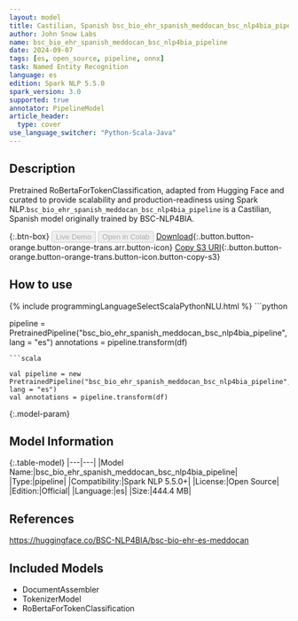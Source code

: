 ```yaml
---
layout: model
title: Castilian, Spanish bsc_bio_ehr_spanish_meddocan_bsc_nlp4bia_pipeline pipeline RoBertaForTokenClassification from BSC-NLP4BIA
author: John Snow Labs
name: bsc_bio_ehr_spanish_meddocan_bsc_nlp4bia_pipeline
date: 2024-09-07
tags: [es, open_source, pipeline, onnx]
task: Named Entity Recognition
language: es
edition: Spark NLP 5.5.0
spark_version: 3.0
supported: true
annotator: PipelineModel
article_header:
  type: cover
use_language_switcher: "Python-Scala-Java"
---
```


## Description

Pretrained RoBertaForTokenClassification, adapted from Hugging Face and curated to provide scalability and production-readiness using Spark NLP.`bsc_bio_ehr_spanish_meddocan_bsc_nlp4bia_pipeline` is a Castilian, Spanish model originally trained by BSC-NLP4BIA.

{:.btn-box}
<button class="button button-orange" disabled>Live Demo</button>
<button class="button button-orange" disabled>Open in Colab</button>
[Download](https://s3.amazonaws.com/auxdata.johnsnowlabs.com/public/models/bsc_bio_ehr_spanish_meddocan_bsc_nlp4bia_pipeline_es_5.5.0_3.0_1725723494787.zip){:.button.button-orange.button-orange-trans.arr.button-icon}
[Copy S3 URI](s3://auxdata.johnsnowlabs.com/public/models/bsc_bio_ehr_spanish_meddocan_bsc_nlp4bia_pipeline_es_5.5.0_3.0_1725723494787.zip){:.button.button-orange.button-orange-trans.button-icon.button-copy-s3}

## How to use



<div class="tabs-box" markdown="1">
{% include programmingLanguageSelectScalaPythonNLU.html %}
```python

pipeline = PretrainedPipeline("bsc_bio_ehr_spanish_meddocan_bsc_nlp4bia_pipeline", lang = "es")
annotations =  pipeline.transform(df)   

```
```scala

val pipeline = new PretrainedPipeline("bsc_bio_ehr_spanish_meddocan_bsc_nlp4bia_pipeline", lang = "es")
val annotations = pipeline.transform(df)

```
</div>

{:.model-param}
## Model Information

{:.table-model}
|---|---|
|Model Name:|bsc_bio_ehr_spanish_meddocan_bsc_nlp4bia_pipeline|
|Type:|pipeline|
|Compatibility:|Spark NLP 5.5.0+|
|License:|Open Source|
|Edition:|Official|
|Language:|es|
|Size:|444.4 MB|

## References

https://huggingface.co/BSC-NLP4BIA/bsc-bio-ehr-es-meddocan

## Included Models

- DocumentAssembler
- TokenizerModel
- RoBertaForTokenClassification